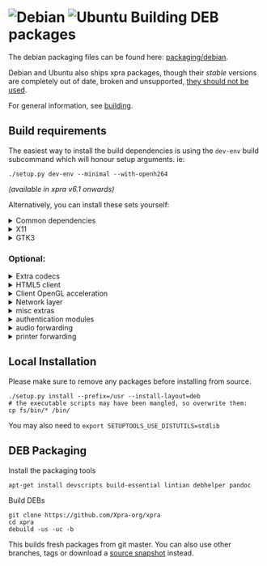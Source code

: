# ![Debian](../images/icons/debian.png)   ![Ubuntu](../images/icons/ubuntu.png) Building DEB packages

The debian packaging files can be found here: [packaging/debian](https://github.com/Xpra-org/xpra/blob/master/packaging/debian).

Debian and Ubuntu also ships xpra packages, though their _stable_ versions are completely out of date, broken and unsupported, [they should not be used](https://github.com/Xpra-org/xpra/wiki/Distribution-Packages).

For general information, see [building](README.md).

## Build requirements
The easiest way to install the build dependencies
is using the `dev-env` build subcommand which will honour setup arguments. ie:
```shell
./setup.py dev-env --minimal --with-openh264
```
_(available in xpra v6.1 onwards)_


Alternatively, you can install these sets yourself:
<details>
  <summary>Common dependencies</summary>

To be able to run xpra, you are likely to need:
```shell
apt-get install xvfb python3-cairo python3-gi-cairo \
    python3-opengl python3-pil
```
</details>
<details>
  <summary>X11</summary>

```shell
apt-get install libx11-dev libxtst-dev libxcomposite-dev libxdamage-dev libxres-dev \
                libxkbfile-dev \
                python3-dev \
                pandoc \
                libsystemd-dev \
                liblz4-dev
```

These X11 utilities are usually required at runtime:
```shell
apt-get install xauth x11-xkb-utils
```
</details>
<details>
  <summary>GTK3</summary>

GTK3 toolkit for the server and GUI client:
```shell
apt-get install libgtk-3-dev python3-dev python3-cairo-dev python-gi-dev cython3
```
</details>

### Optional:
<details>
  <summary>Extra codecs</summary>

See [picture codecs](../Usage/Encodings.md)
Basic picture codecs
```shell
apt-get install libturbojpeg-dev libwebp-dev python3-pil
```
for video support (x264 and vpx)
```shell
apt-get install libx264-dev libvpx-dev yasm
```
for using [NVENC](../Usage/NVENC.md)
```shell
apt-get install libnvidia-encode1 python3-numpy
```
</details>

<details>
  <summary>HTML5 client</summary>

for more details, see [html5 client](https://github.com/Xpra-org/xpra-html5)
```shell
apt-get install uglifyjs brotli libjs-jquery libjs-jquery-ui gnome-backgrounds
```
</details>

<details>
  <summary>Client OpenGL acceleration</summary>

[OpenGL](../Usage/Client-OpenGL.md)
```shell
apt-get install python3-opengl
```
</details>

<details>
  <summary>Network layer</summary>

For more details, see [network](../Network/README.md).
```shell
apt-get install python3-dbus python3-cryptography \
                python3-netifaces python3-yaml
```
[SSH](../Network/SSH.md):
```shell
apt-get install openssh-client sshpass python3-paramiko
```
</details>

<details>
  <summary>misc extras</summary>

python libraries:
```shell
apt-get install python3-setproctitle python3-xdg python3-pyinotify python3-opencv
```
X11:
```shell
apt-get install libpam-dev quilt xserver-xorg-dev xutils-dev xserver-xorg-video-dummy xvfb keyboard-configuration
```
</details>

<details>
  <summary>authentication modules</summary>

For more details, see [authentication](../Usage/Authentication.md).
```shell
apt-get install python3-kerberos python3-gssapi
```
</details>

<details>
  <summary>audio forwarding</summary>

See [audio](../Features/Audio.md) support and codecs
```shell
apt-get install gstreamer1.0-pulseaudio gstreamer1.0-alsa \
                gstreamer1.0-plugins-base gstreamer1.0-plugins-good \
                gstreamer1.0-plugins-ugly
```
</details>

<details>
  <summary>printer forwarding</summary>

See [printing](../Features/Printing.md)
```shell
apt-get install cups-filters cups-common cups-pdf python3-cups
```
</details>

## Local Installation

Please make sure to remove any packages before installing from source.
```shell
./setup.py install --prefix=/usr --install-layout=deb
# the executable scripts may have been mangled, so overwrite them:
cp fs/bin/* /bin/
```
You may also need to `export SETUPTOOLS_USE_DISTUTILS=stdlib`

## DEB Packaging
Install the packaging tools
```shell
apt-get install devscripts build-essential lintian debhelper pandoc
```

Build DEBs
```shell
git clone https://github.com/Xpra-org/xpra
cd xpra
debuild -us -uc -b
```
This builds fresh packages from git master.
You can also use other branches, tags or download a [source snapshot](https://xpra.org/src/) instead.
